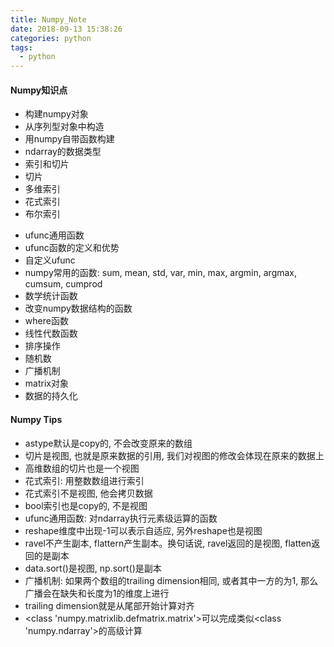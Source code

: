 ```yaml
---
title: Numpy_Note
date: 2018-09-13 15:38:26
categories: python
tags:
  - python
---
```


#### Numpy知识点

- 构建numpy对象
- 从序列型对象中构造
- 用numpy自带函数构建
- ndarray的数据类型
- 索引和切片
- 切片
- 多维索引
- 花式索引
- 布尔索引
<!-- more -->
- ufunc通用函数
- ufunc函数的定义和优势
- 自定义ufunc
- numpy常用的函数: sum, mean, std, var, min, max, argmin, argmax, cumsum, cumprod
- 数学统计函数
- 改变numpy数据结构的函数
- where函数
- 线性代数函数
- 排序操作
- 随机数
- 广播机制
- matrix对象
- 数据的持久化

#### Numpy Tips

- astype默认是copy的, 不会改变原来的数组
- 切片是视图, 也就是原来数据的引用, 我们对视图的修改会体现在原来的数据上
- 高维数组的切片也是一个视图
- 花式索引: 用整数数组进行索引
- 花式索引不是视图, 他会拷贝数据
- bool索引也是copy的, 不是视图
- ufunc通用函数: 对ndarray执行元素级运算的函数
- reshape维度中出现-1可以表示自适应, 另外reshape也是视图
- ravel不产生副本, flattern产生副本。换句话说, ravel返回的是视图, flatten返回的是副本
- data.sort()是视图, np.sort()是副本
- 广播机制: 如果两个数组的trailing dimension相同, 或者其中一方的为1, 那么广播会在缺失和长度为1的维度上进行
- trailing dimension就是从尾部开始计算对齐
- <class 'numpy.matrixlib.defmatrix.matrix'>可以完成类似<class 'numpy.ndarray'>的高级计算